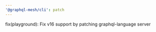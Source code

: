 ```yaml
---
'@graphql-mesh/cli': patch
---
```


fix(playground): Fix v16 support by patching graphql-language server
